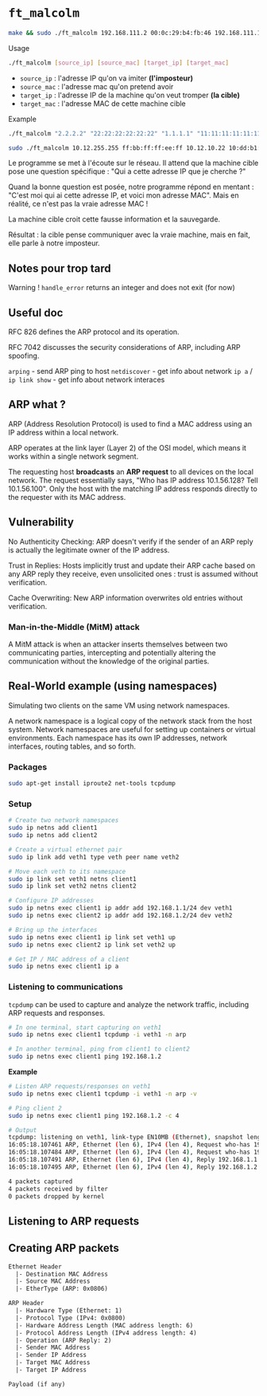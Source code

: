 # `ft_malcolm`

```sh
make && sudo ./ft_malcolm 192.168.111.2 00:0c:29:b4:fb:46 192.168.111.133 00:0c:29:71:16:5a
```

Usage

```sh
./ft_malcolm [source_ip] [source_mac] [target_ip] [target_mac]
```

- `source_ip` : l'adresse IP qu'on va imiter **(l'imposteur)**
- `source_mac` : l'adresse mac qu'on pretend avoir
- `target_ip` : l'adresse IP de la machine qu'on veut tromper **(la cible)**
- `target_mac` : l'adresse MAC de cette machine cible

Example
```sh
./ft_malcolm "2.2.2.2" "22:22:22:22:22:22" "1.1.1.1" "11:11:11:11:11:11"
```

```sh
sudo ./ft_malcolm 10.12.255.255 ff:bb:ff:ff:ee:ff 10.12.10.22 10:dd:b1:ff:ff:ff
```

Le programme se met à l'écoute sur le réseau. Il attend que la machine cible pose une question spécifique : "Qui a cette adresse IP que je cherche ?"

Quand la bonne question est posée, notre programme répond en mentant : "C'est moi qui ai cette adresse IP, et voici mon adresse MAC". Mais en réalité, ce n'est pas la vraie adresse MAC !

La machine cible croit cette fausse information et la sauvegarde.

Résultat : la cible pense communiquer avec la vraie machine, mais en fait, elle parle à notre imposteur.

## Notes pour trop tard

Warning ! `handle_error` returns an integer and does not exit (for now)

## Useful doc

RFC 826 defines the ARP protocol and its operation.

RFC 7042 discusses the security considerations of ARP, including ARP spoofing.

`arping` - send ARP ping to host
`netdiscover` - get info about network
`ip a` / `ip link show` - get info about network interaces

## ARP what ?

ARP (Address Resolution Protocol) is used to find a MAC address using an IP address within a local network.

ARP operates at the link layer (Layer 2) of the OSI model, which means it works within a single network segment.

The requesting host **broadcasts** an **ARP request** to all devices on the local network. The request essentially says, "Who has IP address 10.1.56.128? Tell 10.1.56.100". Only the host with the matching IP address responds directly to the requester with its MAC address.

## Vulnerability 

No Authenticity Checking: ARP doesn't verify if the sender of an ARP reply is actually the legitimate owner of the IP address.

Trust in Replies: Hosts implicitly trust and update their ARP cache based on any ARP reply they receive, even unsolicited ones : trust is assumed without verification.

Cache Overwriting: New ARP information overwrites old entries without verification.

### Man-in-the-Middle (MitM) attack

A MitM attack is when an attacker inserts themselves between two communicating parties, intercepting and potentially altering the communication without the knowledge of the original parties.

## Real-World example (using namespaces)

Simulating two clients on the same VM using network namespaces.

A network namespace is a logical copy of the network stack from the host system. Network namespaces are useful for setting up containers or virtual environments. Each namespace has its own IP addresses, network interfaces, routing tables, and so forth.

### Packages

```sh
sudo apt-get install iproute2 net-tools tcpdump
```

### Setup

```sh
# Create two network namespaces
sudo ip netns add client1
sudo ip netns add client2

# Create a virtual ethernet pair
sudo ip link add veth1 type veth peer name veth2

# Move each veth to its namespace
sudo ip link set veth1 netns client1
sudo ip link set veth2 netns client2

# Configure IP addresses
sudo ip netns exec client1 ip addr add 192.168.1.1/24 dev veth1
sudo ip netns exec client2 ip addr add 192.168.1.2/24 dev veth2

# Bring up the interfaces
sudo ip netns exec client1 ip link set veth1 up
sudo ip netns exec client2 ip link set veth2 up
```

```sh
# Get IP / MAC address of a client
sudo ip netns exec client1 ip a
```

### Listening to communications

`tcpdump` can be used to capture and analyze the network traffic, including ARP requests and responses.

```sh
# In one terminal, start capturing on veth1
sudo ip netns exec client1 tcpdump -i veth1 -n arp

# In another terminal, ping from client1 to client2
sudo ip netns exec client1 ping 192.168.1.2
```

**Example**

```sh
# Listen ARP requests/responses on veth1
sudo ip netns exec client1 tcpdump -i veth1 -n arp -v
```

```sh
# Ping client 2
sudo ip netns exec client1 ping 192.168.1.2 -c 4
```

```sh
# Output
tcpdump: listening on veth1, link-type EN10MB (Ethernet), snapshot length 262144 bytes
16:05:18.107461 ARP, Ethernet (len 6), IPv4 (len 4), Request who-has 192.168.1.2 tell 192.168.1.1, length 28
16:05:18.107484 ARP, Ethernet (len 6), IPv4 (len 4), Request who-has 192.168.1.1 tell 192.168.1.2, length 28
16:05:18.107491 ARP, Ethernet (len 6), IPv4 (len 4), Reply 192.168.1.1 is-at 66:1b:01:8f:79:a5, length 28
16:05:18.107495 ARP, Ethernet (len 6), IPv4 (len 4), Reply 192.168.1.2 is-at 12:63:52:20:d0:f3, length 28

4 packets captured
4 packets received by filter
0 packets dropped by kernel
```

## Listening to ARP requests

## Creating ARP packets

```txt
Ethernet Header
  |- Destination MAC Address
  |- Source MAC Address
  |- EtherType (ARP: 0x0806)

ARP Header
  |- Hardware Type (Ethernet: 1)
  |- Protocol Type (IPv4: 0x0800)
  |- Hardware Address Length (MAC address length: 6)
  |- Protocol Address Length (IPv4 address length: 4)
  |- Operation (ARP Reply: 2)
  |- Sender MAC Address
  |- Sender IP Address
  |- Target MAC Address
  |- Target IP Address

Payload (if any)
```
